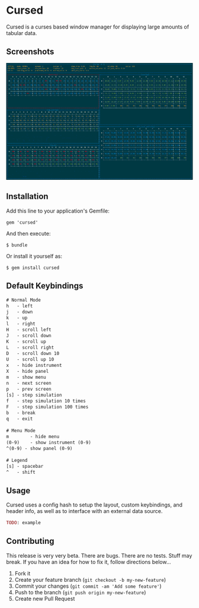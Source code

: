# Cursed

Cursed is a curses based window manager for displaying large amounts of tabular data.

## Screenshots

<img src="cursed.gif" alt="Animation" style="width: 600px;"/>

## Installation

Add this line to your application's Gemfile:

    gem 'cursed'

And then execute:

    $ bundle

Or install it yourself as:

    $ gem install cursed

## Default Keybindings

```
# Normal Mode
h   - left
j   - down
k   - up
l   - right
H   - scroll left
J   - scroll down
K   - scroll up
L   - scroll right
D   - scroll down 10
U   - scroll up 10
x   - hide instrument
X   - hide panel
m   - show menu
n   - next screen
p   - prev screen
[s] - step simulation
f   - step simulation 10 times
F   - step simulation 100 times
b   - break
q   - exit

# Menu Mode
m        - hide menu
(0-9)    - show instrument (0-9)
^(0-9) - show panel (0-9)

# Legend
[s] - spacebar
^   - shift
```

## Usage

Cursed uses a config hash to setup the layout, custom keybindings, and header info, as
well as to interface with an external data source.

```ruby
TODO: example
```

## Contributing

This release is very very beta. There are bugs. There are no tests. Stuff may
break. If you have an idea for how to fix it, follow directions below...

1. Fork it
2. Create your feature branch (`git checkout -b my-new-feature`)
3. Commit your changes (`git commit -am 'Add some feature'`)
4. Push to the branch (`git push origin my-new-feature`)
5. Create new Pull Request
